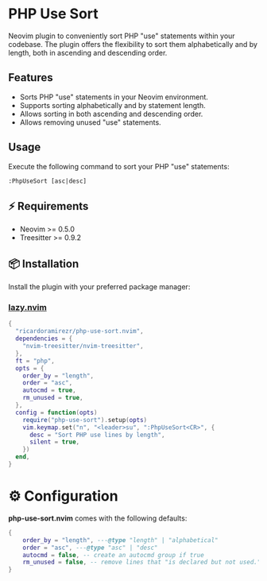 # PHP Use Sort

Neovim plugin to conveniently sort PHP "use" statements within your codebase. The plugin offers the flexibility to sort them alphabetically and by length, both in ascending and descending order.

## Features

- Sorts PHP "use" statements in your Neovim environment.
- Supports sorting alphabetically and by statement length.
- Allows sorting in both ascending and descending order.
- Allows removing unused "use" statements.

## Usage

Execute the following command to sort your PHP "use" statements:

```vim
:PhpUseSort [asc|desc]
```

## ⚡️ Requirements

- Neovim >= 0.5.0
- Treesitter >= 0.9.2

## 📦 Installation

Install the plugin with your preferred package manager:

### [lazy.nvim](https://github.com/folke/lazy.nvim)

```lua
{
  "ricardoramirezr/php-use-sort.nvim",
  dependencies = {
    "nvim-treesitter/nvim-treesitter",
  },
  ft = "php",
  opts = {
    order_by = "length",
    order = "asc",
    autocmd = true,
    rm_unused = true,
  },
  config = function(opts)
    require("php-use-sort").setup(opts)
    vim.keymap.set("n", "<leader>su", ":PhpUseSort<CR>", {
      desc = "Sort PHP use lines by length",
      silent = true,
    })
  end,
}
```

# ⚙️ Configuration

**php-use-sort.nvim** comes with the following defaults:

<!-- config:start -->

```lua
{
    order_by = "length", ---@type "length" | "alphabetical"
    order = "asc", ---@type "asc" | "desc"
    autocmd = false, -- create an autocmd group if true
    rm_unused = false, -- remove lines that "is declared but not used."
}
```

<!-- config:end -->
